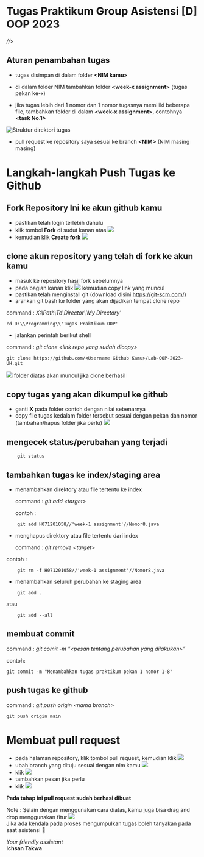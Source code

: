 # Tugas Praktikum Group Asistensi [D] OOP 2023

*//*>


## Aturan penambahan tugas

 - tugas disimpan di dalam folder **\<NIM kamu\>**

 - di dalam folder NIM tambahkan folder **\<week-x assignment\>** (tugas pekan ke-x)

 - jika tugas lebih dari 1 nomor dan 1 nomor tugasnya memiliki beberapa file, tambahkan folder di dalam **\<week-x assignment\>**, contohnya **\<task No.1\>**

 ![Struktur direktori tugas](/md/ss%20contoh%20struktur%20direktory.jpg)

 - pull request ke repository saya sesuai ke branch **\<NIM\>** (NIM masing masing)
  
  
# Langkah-langkah Push Tugas ke Github
  
## Fork Repository Ini ke akun github kamu 
 - pastikan telah login terlebih dahulu
 - klik tombol **Fork** di sudut kanan atas 
![](/md/ss%20fork%20repo.jpg)
 - kemudian klik **Create fork**
 ![](https://img.shields.io/badge/Create_Fork-success.svg)
  
## **clone** akun repository yang telah di fork ke akun kamu
 - masuk ke repository hasil fork sebelumnya
 - pada bagian kanan klik ![](https://img.shields.io/badge/%3C%3E_Code_%E2%96%BE-success.svg) kemudian copy link yang muncul
 - pastikan telah menginstall git (download disini https://git-scm.com/)
 - arahkan git bash ke folder yang akan dijadikan tempat clone repo 
   
 command :  _X:\\Path\\To\\Director\\'My Directory'_
 ```
 cd D:\\Programming\\'Tugas Praktikum OOP'
 ```
 - jalankan perintah berikut shell
    
 command :  _git clone \<link repo yang sudah dicopy\>_
 ```
 git clone https://github.com/<Username Github Kamu>/Lab-OOP-2023-UH.git
 ```
 ![](/md/ss%20repo%20lokal.jpg)
 folder diatas akan muncul jika clone berhasil
  
## copy tugas yang akan dikumpul ke github
 - ganti **X** pada folder contoh dengan nilai sebenarnya 
 - copy file tugas kedalam folder tersebut sesuai dengan pekan dan nomor (tambahan/hapus folder jika perlu)
![](/md/ss%20struktur%20direktory%20lokal.jpg)

## mengecek status/perubahan yang terjadi
```
    git status
```
  
## tambahkan tugas ke index/staging area

- menambahkan direktory atau file tertentu ke index
  
  command :  _git add \<target\>_
    
  contoh :
```
    git add H071201058//'week-1 assignment'//Nomor8.java

```
- menghapus direktory atau file tertentu dari index
   
   command :  _git remove \<target\>_
   
contoh : 
```
    git rm -f H071201058//'week-1 assignment'//Nomor8.java

```
- menambahkan seluruh perubahan ke staging area

```
    git add .
```
atau
```
    git add --all
```
  
## membuat commit 
command : _git comit -m "\<pesan tentang perubahan yang dilakukan\>"_
  
  contoh:
```
git commit -m "Menambahkan tugas praktikum pekan 1 nomor 1-8"
```

## push tugas ke github
 command : _git push origin \<nama branch\>_

```
git push origin main
```

# Membuat pull request

- pada halaman repository, klik tombol pull request, kemudian klik  ![](https://img.shields.io/badge/New_pull_request-success.svg)
- ubah branch yang dituju sesuai dengan nim kamu 
![](/md/ss%20pull%20request.jpg)
- klik  ![](https://img.shields.io/badge/Create_pull_request-success.svg)
- tambahkan pesan jika perlu
- klik  ![](https://img.shields.io/badge/Create_pull_request-success.svg)

**Pada tahap ini pull request sudah berhasi dibuat**

Note : Selain dengan menggunakan cara diatas, kamu juga bisa drag and drop menggunakan fitur ![](https://img.shields.io/badge/Add_file_%E2%96%BE-black.svg)  
Jika ada kendala pada proses mengumpulkan tugas boleh tanyakan pada saat asistensi 🍵
    
    
_Your friendly assistant_  
  __Ichsan Takwa__
